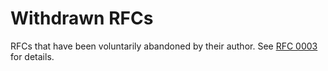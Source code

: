 # Withdrawn RFCs

RFCs that have been voluntarily abandoned by their author. See [RFC
0003](https://github.com/multinet-app/multinet-rfcs/tree/master/final/0003-rfc-process)
for details.
